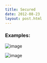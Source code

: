 ```yaml
---
title: Secured
date: 2012-08-23
layout: post.html
---
```


### Examples:
![image](https://user-images.githubusercontent.com/19536044/58285710-eb5d1300-7d72-11e9-9c8b-126d84213b6e.png)

![image](https://user-images.githubusercontent.com/19536044/58285715-edbf6d00-7d72-11e9-8bb1-6b13f231e82c.png)